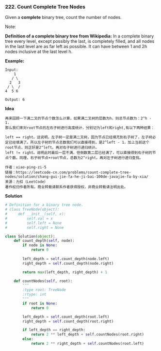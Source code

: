 ### 222. Count Complete Tree Nodes

Given a **complete** binary tree, count the number of nodes.

Note:

**Definition of a complete binary tree from Wikipedia:**
In a complete binary tree every level, except possibly the last, is completely filled, and all nodes in the last level are as far left as possible. It can have between 1 and 2h nodes inclusive at the last level h.

**Example:**
```
Input: 
    1
   / \
  2   3
 / \  /
4  5 6

Output: 6
```

**Idea**
```
再来回顾一下满二叉的节点个数怎么计算，如果满二叉树的层数为h，则总节点数为：2^h - 1.
那么我们来对root节点的左右子树进行高度统计，分别记为left和right,有以下两种结果：

left == right。这说明，左子树一定是满二叉树，因为节点已经填充到右子树了，左子树必定已经填满了。所以左子树的节点总数我们可以直接得到，是2^left - 1，加上当前这个root节点，则正好是2^left。再对右子树进行递归统计。
left != right。说明此时最后一层不满，但倒数第二层已经满了，可以直接得到右子树的节点个数。同理，右子树节点+root节点，总数为2^right。再对左子树进行递归查找。

作者：xiao-ping-zi-5
链接：https://leetcode-cn.com/problems/count-complete-tree-nodes/solution/chang-gui-jie-fa-he-ji-bai-100de-javajie-fa-by-xia/
来源：力扣（LeetCode）
著作权归作者所有。商业转载请联系作者获得授权，非商业转载请注明出处。
```

**Solution**
```Python
# Definition for a binary tree node.
# class TreeNode(object):
#     def __init__(self, x):
#         self.val = x
#         self.left = None
#         self.right = None

class Solution(object):
    def count_depth(self, node):
        if node is None:
            return 0
        
        left_depth = self.count_depth(node.left)
        right_depth = self.count_depth(node.right)

        return max(left_depth, right_depth) + 1

    def countNodes(self, root):
        """
        :type root: TreeNode
        :rtype: int
        """
        if root is None:
            return 0

        left_depth = self.count_depth(root.left)
        right_depth = self.count_depth(root.right)

        if left_depth == right_depth:
            return 2 ** left_depth + self.countNodes(root.right)
        else:
            return 2 ** right_depth + self.countNodes(root.left)
```